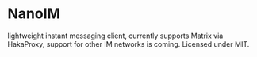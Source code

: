 # NanoIM

lightweight instant messaging client, currently supports Matrix via HakaProxy, support for other IM networks is coming. Licensed under MIT.